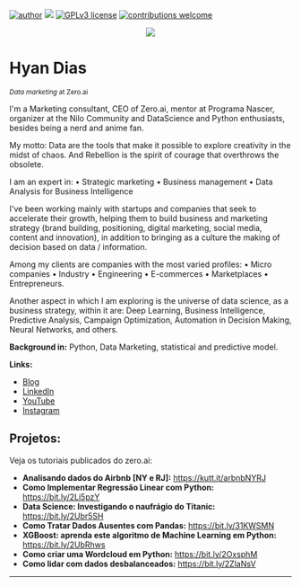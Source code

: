 [![author](https://img.shields.io/badge/author-carlosfab-red.svg)](https://www.linkedin.com/in/carlosfab) [![](https://img.shields.io/badge/python-3.7+-blue.svg)](https://www.python.org/downloads/release/python-365/) [![GPLv3 license](https://img.shields.io/badge/License-GPLv3-blue.svg)](http://perso.crans.org/besson/LICENSE.html) [![contributions welcome](https://img.shields.io/badge/contributions-welcome-brightgreen.svg?style=flat)](https://github.com/carlosfab/data_science/issues)

<p align="center">
  <img src="https://zeroai.com.br/wp-content/uploads/2021/10/banner-scaled.jpg" >
</p>

# Hyan Dias
<sub>*Data marketing* at Zero.ai</sub>

I'm a Marketing consultant, CEO of Zero.ai, mentor at Programa Nascer, organizer at the Nilo Community and DataScience and Python enthusiasts, besides being a nerd and anime fan.

My motto:
Data are the tools that make it possible to explore creativity in the midst of chaos. And Rebellion is the spirit of courage that overthrows the obsolete.

I am an expert in:
• Strategic marketing
• Business management
• Data Analysis for Business Intelligence

I've been working mainly with startups and companies that seek to accelerate their growth, helping them to build business and marketing strategy (brand building, positioning, digital marketing, social media, content and innovation), in addition to bringing as a culture the making of decision based on data / information.

Among my clients are companies with the most varied profiles:
• Micro companies
• Industry
• Engineering
• E-commerces
• Marketplaces
• Entrepreneurs.

Another aspect in which I am exploring is the universe of data science, as a business strategy, within it are: Deep Learning, Business Intelligence, Predictive Analysis, Campaign Optimization, Automation in Decision Making, Neural Networks, and others.

**Background in:** Python, Data Marketing, statistical and predictive model.

**Links:**
* [Blog](http://zeroai.com.br)
* [LinkedIn](https://www.linkedin.com/in/hyan-dias/)
* [YouTube](https://www.youtube.com/channel/UCpa3EHc_mTr0UVffXo1MU5A)
* [Instagram](https://www.instagram.com/zero.ai.oficial/)


## Projetos:
Veja os tutoriais publicados do zero.ai:

* **Analisando dados do Airbnb [NY e RJ]:** https://kutt.it/arbnbNYRJ
* **Como Implementar Regressão Linear com Python:** https://bit.ly/2Li5pzY
* **Data Science: Investigando o naufrágio do Titanic:** https://bit.ly/2Ubr5SH
* **Como Tratar Dados Ausentes com Pandas:** https://bit.ly/31KWSMN
* **XGBoost: aprenda este algoritmo de Machine Learning em Python:** https://bit.ly/2UbRhws
* **Como criar uma Wordcloud em Python:** https://bit.ly/2OxsphM
* **Como lidar com dados desbalanceados:** https://bit.ly/2ZlaNsV

---




